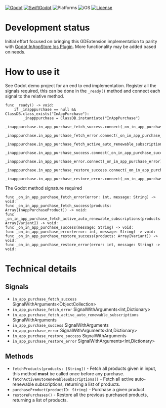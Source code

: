 [![Godot](https://img.shields.io/badge/Godot%20Engine-4.3-blue.svg)](https://github.com/godotengine/godot/)
[![SwiftGodot](https://img.shields.io/badge/SwiftGodot-main-blue.svg)](https://github.com/migueldeicaza/SwiftGodot/)
![Platforms](https://img.shields.io/badge/platforms-iOS-333333.svg?style=flat)
![iOS](https://img.shields.io/badge/iOS-17+-green.svg?style=flat)
[![License](https://img.shields.io/badge/license-MIT-lightgrey.svg?maxAge=2592000)](https://github.com/zt-pawer/SwiftGodotGameCenter/blob/main/LICENSE)

# Development status
Initial effort focused on bringing this GDExtension implementation to parity with [Godot InAppStore Ios Plugin](https://github.com/godot-sdk-integrations/godot-ios-plugins/tree/master/plugins/inappstore).
More functionality may be added based on needs.

# How to use it
See Godot demo project for an end to end implementation.
Register all the signals required, this can be done in the ``_ready()`` method and connect each signal to the relative method.

```
func _ready() -> void:
	if _inapppurchase == null && ClassDB.class_exists("InAppPurchase"):
		_inapppurchase = ClassDB.instantiate("InAppPurchase")
		_inapppurchase.in_app_purchase_fetch_success.connect(_on_in_app_purchase_fetch_success)
		_inapppurchase.in_app_purchase_fetch_error.connect(_on_in_app_purchase_fetch_error)
		_inapppurchase.in_app_purchase_fetch_active_auto_renewable_subscriptions(_on_in_app_purchase_fetch_active_auto_renewable_subscriptions)
		_inapppurchase.in_app_purchase_success.connect(_on_in_app_purchase_success)
		_inapppurchase.in_app_purchase_error.connect(_on_in_app_purchase_error)
		_inapppurchase.in_app_purchase_restore_success.connect(_on_in_app_purchase_restore_success)
		_inapppurchase.in_app_purchase_restore_error.connect(_on_in_app_purchase_restore_error)
```

The Godot method signature required

```
func _on_in_app_purchase_fetch_error(error: int, message: String) -> void:
func _on_in_app_purchase_fetch_success(products: Array[InAppPurchaseProduct]) -> void:
func _on_in_app_purchase_fetch_active_auto_renewable_subscriptions(products: Array[Variant]) -> void:
func _on_in_app_purchase_success(message: String) -> void:
func _on_in_app_purchase_error(error: int, message: String) -> void:
func _on_in_app_purchase_restore_success(products: Array[Variant]) -> void:
func _on_in_app_purchase_restore_error(error: int, message: String) -> void:
```

# Technical details

## Signals
- `in_app_purchase_fetch_success` SignalWithArguments<ObjectCollection<InAppPurchaseProduct>>
- `in_app_purchase_fetch_error` SignalWithArguments<Int,Dictionary>
- `in_app_purchase_fetch_active_auto_renewable_subscriptions` SignalWithArguments<GArray>
- `in_app_purchase_success` SignalWithArguments<String>
- `in_app_purchase_error` SignalWithArguments<Int,Dictionary>
- `in_app_purchase_restore_success` SignalWithArguments<GArray>
- `in_app_purchase_restore_error` SignalWithArguments<Int,Dictionary>

## Methods

- `fetchProducts(products: [String])` - Fetch all products given in input, this method **must** be called once before any purchase.
- `fetchActiveAutoRenewableSubscriptions()` - Fetch all active auto-renewable subscriptions, returning a list of products.
- `purchaseProduct(productID: String)` - Purchase a given pruduct.
- `restorePurchases()` - Restore all the previous purchased products, returning a list of products.
